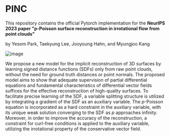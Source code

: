 # PINC
This repository contains the official Pytorch implementation for the **NeurIPS 2023 paper "p-Poisson surface reconstruction in irrotational flow from point clouds"**

by Yesom Park, Taekyung Lee, Jooyoung Hahn, and Myungjoo Kang

![image](https://github.com/Yebbi/PINC/assets/82932461/f90e9fa4-6bb7-4eec-af56-7599c8fbf314)



We propose a new model for the implicit reconstruction of 3D surfaces by learning signed distance functions (SDFs) only from raw point clouds, without the need for ground truth distances or point normals. The proposed model aims to show that adequate supervision of partial differential equations and fundamental characteristics of differential vector fields suffices for the effective reconstruction of high-quality surfaces. To facilitate precise learning of the SDF, a variable splitting structure is utilized by integrating a gradient of the SDF as an auxiliary variable. The $p$-Poisson equation is incorporated as a hard constraint in the auxiliary variable, with its unique weak solution converging to the SDF as $p$ approaches infinity.
Moreover, in order to improve the accuracy of the reconstruction, a constraint for curl-free conditions is applied to the auxiliary variable, utilizing the irrotational property of the conservative vector field.
